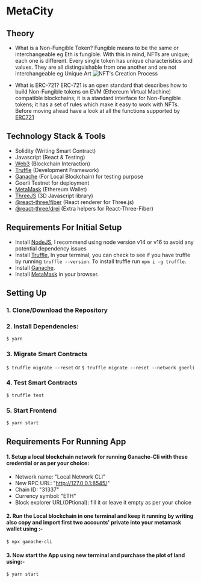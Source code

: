 # MetaCity

## Theory

- What is a Non-Fungible Token?
  Fungible means to be the same or interchangeable eg Eth is fungible. With this in mind, NFTs are unique; each one is different. Every single token has unique characteristics and values. They are all distinguishable from one another and are not interchangeable eg Unique Art
  ![NFT's Creation Process](https://i.imgur.com/wt4qWKT.jpg)

- What is ERC-721?
  ERC-721 is an open standard that describes how to build Non-Fungible tokens on EVM (Ethereum Virtual Machine) compatible blockchains; it is a standard interface for Non-Fungible tokens; it has a set of rules which make it easy to work with NFTs. Before moving ahead have a look at all the functions supported by [ERC721](https://docs.openzeppelin.com/contracts/3.x/api/token/erc721)

## Technology Stack & Tools

- Solidity (Writing Smart Contract)
- Javascript (React & Testing)
- [Web3](https://web3js.readthedocs.io/en/v1.5.2/) (Blockchain Interaction)
- [Truffle](https://www.trufflesuite.com/docs/truffle/overview) (Development Framework)
- [Ganache](https://www.trufflesuite.com/ganache) (For Local Blockchain) for testing purpose
- Goerli Testnet for deployment
- [MetaMask](https://metamask.io/) (Ethereum Wallet)
- [ThreeJS](https://threejs.org/docs/index.html) (3D Javascript library)
- [@react-three/fiber](https://docs.pmnd.rs/react-three-fiber/getting-started/introduction) (React renderer for Three.js)
- [@react-three/drei](https://docs.pmnd.rs/drei/introduction) (Extra helpers for React-Three-Fiber)

## Requirements For Initial Setup

- Install [NodeJS](https://nodejs.org/en/), I recommend using node version v14 or v16 to avoid any potential dependency issues
- Install [Truffle](https://www.trufflesuite.com/docs/truffle/overview), In your terminal, you can check to see if you have truffle by running `truffle --version`. To install truffle run `npm i -g truffle`.
- Install [Ganache](https://www.trufflesuite.com/ganache).
- Install [MetaMask](https://metamask.io/) in your browser.

## Setting Up

### 1. Clone/Download the Repository

### 2. Install Dependencies:

`$ yarn`

### 3. Migrate Smart Contracts

`$ truffle migrate --reset`
or
`$ truffle migrate --reset --network goerli`

### 4. Test Smart Contracts

`$ truffle test`

### 5. Start Frontend

`$ yarn start`

## Requirements For Running App

#### 1. Setup a local blockchain network for running Ganache-Cli with these credential or as per your choice:

- Network name: "Local Network CLI"
- New RPC URL: "http://127.0.0.1:8545/"
- Chain ID: "31337"
- Currency symbol: "ETH"
- Block explorer URL(OPtional): fill it
  or leave it empty as per your choice

#### 2. Run the Local blockchain in one terminal and keep it running by writing also copy and import first two accounts' private into your metamask wallet using :-

`$ npx ganache-cli`

#### 3. Now start the App using new terminal and purchase the plot of land using:-

`$ yarn start`
